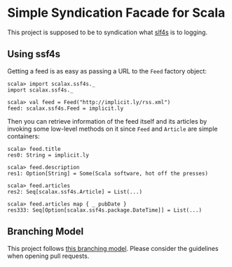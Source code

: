 Simple Syndication Facade for Scala
===================================

This project is supposed to be to syndication what [slf4s][2] is to logging.


Using ssf4s
-----------

Getting a feed is as easy as passing a URL to the `Feed` factory object:

```text
scala> import scalax.ssf4s._
import scalax.ssf4s._

scala> val feed = Feed("http://implicit.ly/rss.xml")
feed: scalax.ssf4s.Feed = implicit.ly
```

Then you can retrieve information of the feed itself and its articles by
invoking some low-level methods on it since `Feed` and `Article` are simple
containers:

```text
scala> feed.title
res0: String = implicit.ly

scala> feed.description
res1: Option[String] = Some(Scala software, hot off the presses)

scala> feed.articles
res2: Seq[scalax.ssf4s.Article] = List(...)

scala> feed.articles map { _ pubDate }
res333: Seq[Option[scalax.ssf4s.package.DateTime]] = List(...)
```


Branching Model
---------------

This project follows [this branching model][1]. Please consider the guidelines
when opening pull requests.

[1]: http://nvie.com/posts/a-successful-git-branching-model/
[2]: https://github.com/weiglewilczek/slf4s

